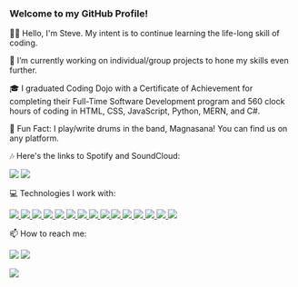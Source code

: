 ### Welcome to my GitHub Profile!

👋🏼 Hello, I'm Steve. My intent is to continue learning the life-long skill of coding.

📁 I’m currently working on individual/group projects to hone my skills even further.

🎓 I graduated Coding Dojo with a Certificate of Achievement for completing their Full-Time Software Development program and 560 clock hours of coding in HTML, CSS, JavaScript, Python, MERN, and C#.

🥁 Fun Fact: I play/write drums in the band, Magnasana! You can find us on any platform. 

🎶 Here's the links to Spotify and SoundCloud: 

<a href="https://open.spotify.com/artist/3GtF5qiQuaUmmPR82fV9No?si=Cg9O7bvkR_-ld3DCx7syrA"><img src ="https://img.shields.io/badge/Spotify-1ED760?&style=for-the-badge&logo=spotify&logoColor=white" /></a> <a href="https://soundcloud.com/search?q=magnasana"><img src="https://img.shields.io/badge/SoundCloud-FF3300?style=for-the-badge&logo=soundcloud&logoColor=white" /></a>

💻 Technologies I work with: 

<a href="https://developer.mozilla.org/en-US/docs/Web/HTML">
  <img src="https://img.shields.io/badge/HTML5-E34F26?style=for-the-badge&logo=html5&logoColor=white" />
</a> 
<a href="https://developer.mozilla.org/en-US/docs/Web/CSS">
  <img src="https://img.shields.io/badge/CSS3-1572B6?style=for-the-badge&logo=css3&logoColor=white" />
</a> 
<a href="https://getbootstrap.com/docs/4.1/getting-started/introduction/">
  <img src="https://img.shields.io/badge/Bootstrap-563D7C?style=for-the-badge&logo=bootstrap&logoColor=white" />
</a> 
<a href="https://developer.mozilla.org/en-US/docs/Web/JavaScript"><img src="https://img.shields.io/badge/JavaScript-323330?style=for-the-badge&logo=javascript&logoColor=F7DF1E" />
</a> 
<a href="https://nodejs.org/en/docs/">
  <img src="https://img.shields.io/badge/Node.js-339933?style=for-the-badge&logo=nodedotjs&logoColor=white" />
</a> 
<a href="https://dev.mysql.com/doc/">
  <img src="https://img.shields.io/badge/MySQL-005C84?style=for-the-badge&logo=mysql&logoColor=white" />
</a> 
<a href="https://www.python.org/doc/">
  <img src="https://img.shields.io/badge/Python-FFD43B?style=for-the-badge&logo=python&logoColor=blue" />
</a> 
<a href="https://flask.palletsprojects.com/en/2.2.x/">
  <img src="https://img.shields.io/badge/Flask-000000?style=for-the-badge&logo=flask&logoColor=white" />
</a> 
<a href="https://www.mongodb.com/docs/">
  <img src="https://img.shields.io/badge/MongoDB-4EA94B?style=for-the-badge&logo=mongodb&logoColor=white" />
</a> 
<a href="https://expressjs.com/en/5x/api.html">
  <img src="https://img.shields.io/badge/Express.js-000000?style=for-the-badge&logo=express&logoColor=white" />
</a>
<a href="https://learning.postman.com/docs/getting-started/introduction/">
  <img src="https://img.shields.io/badge/Postman-FF6C37?style=for-the-badge&logo=Postman&logoColor=white" />
</a> 
<a href="https://reactjs.org/docs/getting-started.html">
  <img src="https://img.shields.io/badge/React-20232A?style=for-the-badge&logo=react&logoColor=61DAFB" />
</a> 
<a href="https://www.json.org/json-en.html">
  <img src="https://img.shields.io/badge/json-5E5C5C?style=for-the-badge&logo=json&logoColor=white" />
</a>
<a href="https://learn.microsoft.com/en-us/dotnet/csharp/">
  <img src="https://img.shields.io/badge/C%23-239120?style=for-the-badge&logo=c-sharp&logoColor=white" />
</a>
<a href="https://learn.microsoft.com/en-us/dotnet/fundamentals/">
  <img src="https://img.shields.io/badge/.NET-512BD4?style=for-the-badge&logo=dotnet&logoColor=white" />
</a>

📫 How to reach me: 

<a href="https://www.linkedin.com/in/stevenblaketobias/"><img src="https://img.shields.io/badge/LinkedIn-0077B5?style=for-the-badge&logo=linkedin&logoColor=white" /></a> <a href="mailto:sblaket@gmail.com"><img src="https://img.shields.io/badge/Gmail-D14836?style=for-the-badge&logo=gmail&logoColor=white" /></a>

<img src="https://github-readme-stats.vercel.app/api/top-langs/?username=s-b-t&layout=compact" />




